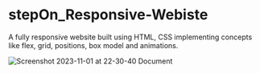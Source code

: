 # stepOn_Responsive-Webiste
A fully responsive website built using HTML, CSS implementing concepts like flex, grid, positions, box model and animations.


![Screenshot 2023-11-01 at 22-30-40 Document](https://github.com/Kiruba97/stepOn_Responsive-Webiste/assets/80045274/b3df7e18-bf52-439d-a2a1-fbabee0ec47f)
